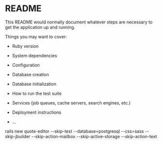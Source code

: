 # README

This README would normally document whatever steps are necessary to get the
application up and running.

Things you may want to cover:

* Ruby version

* System dependencies

* Configuration

* Database creation

* Database initialization

* How to run the test suite

* Services (job queues, cache servers, search engines, etc.)

* Deployment instructions

* ...

rails new quote-editor --skip-test --database=postgresql --css=sass --skip-jbuilder --skip-action-mailbox --skip-active-storage --skip-action-text
